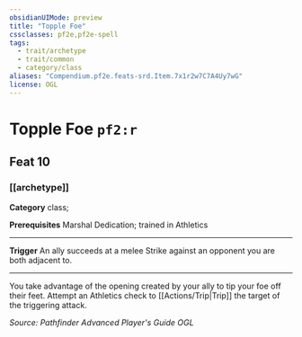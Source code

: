```yaml
---
obsidianUIMode: preview
title: "Topple Foe"
cssclasses: pf2e,pf2e-spell
tags:
  - trait/archetype
  - trait/common
  - category/class
aliases: "Compendium.pf2e.feats-srd.Item.7x1r2w7C7A4Uy7wG"
license: OGL
---
```

# Topple Foe `pf2:r`
## Feat 10
### [[archetype]]

**Category** class; 



**Prerequisites** Marshal Dedication; trained in Athletics
* * *
**Trigger** An ally succeeds at a melee Strike against an opponent you are both adjacent to.

* * *

You take advantage of the opening created by your ally to tip your foe off their feet. Attempt an Athletics check to [[Actions/Trip|Trip]] the target of the triggering attack.

*Source: Pathfinder Advanced Player's Guide*
*OGL*